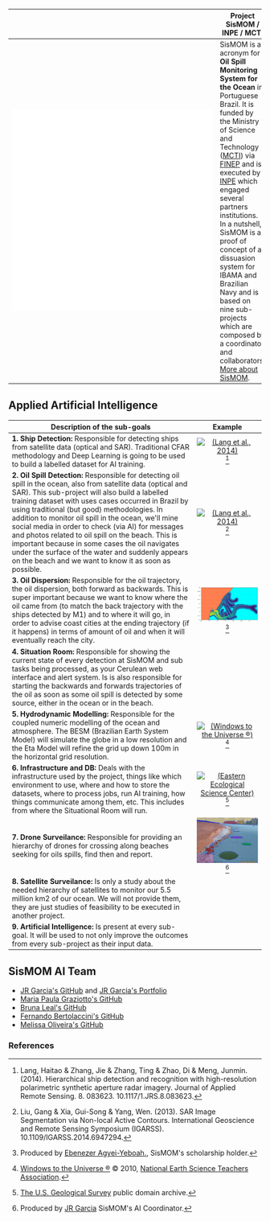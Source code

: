 | | Project SisMOM / INPE / MCTI |
|:-:|-|
| <embed type="text/html" src="assets/html/SisMOM.html" width="400" height="400"> | SisMOM is an acronym for **Oil Spill Monitoring System for the Ocean** in Portuguese Brazil. It is funded by the Ministry of Science and Technology ([MCTI](https://www.gov.br/mcti/pt-br)) via [FINEP](http://www.finep.gov.br/) and is executed by [INPE](https://www.gov.br/inpe/pt-br) which engaged several partners institutions. In a nutshell, SisMOM is a proof of concept of a dissuasion system for IBAMA and Brazilian Navy and is based on nine sub-projects which are composed by a coordinator and collaborators. [More about SisMOM](). |

##  Applied Artificial Intelligence

| Description of the sub-goals | Example |
|-|:-:|
| **1. Ship Detection:** Responsible for detecting ships from satellite data (optical and SAR). Traditional CFAR methodology and Deep Learning is going to be used to build a labelled dataset for AI training. | [<img src="https://www.researchgate.net/profile/Haitao-Lang/publication/270769959/figure/fig1/AS:613919064334338@1523381119250/Typical-samples-of-challenges-for-both-ship-detection-and-category-recognition-in.png" alt="(Lang et al., 2014)" />](https://www.researchgate.net/publication/270769959_Hierarchical_ship_detection_and_recognition_with_high-resolution_polarimetric_synthetic_aperture_radar_imagery)[^1] |
| **2. Oil Spill Detection:** Responsible for detecting oil spill in the ocean, also from satellite data (optical and SAR). This sub-project will also build a labelled training dataset with uses cases occurred in Brazil by using traditional (but good) methodologies. In addition to monitor oil spill in the ocean, we'll mine social media in order to check (via AI) for messages and photos related to oil spill on the beach. This is important because in some cases the oil navigates under the surface of the water and suddenly appears on the beach and we want to know it as soon as possible. | [<img src="https://www.researchgate.net/profile/Gui-Song_XIA/publication/281530593/figure/fig2/AS:284594248142856@1444863965040/Segmenting-SAR-images-of-a-pond-top-and-oil-spill-bottom-From-left-to-right.png" alt="(Lang et al., 2014)" />](https://www.researchgate.net/figure/Segmenting-SAR-images-of-a-pond-top-and-oil-spill-bottom-From-left-to-right_fig2_281530593)[^2] |
| **3. Oil Dispersion:** Responsible for the oil trajectory, the oil dispersion, both forward as backwards. This is super important because we want to know where the oil came from (to match the back trajectory with the ships detected by M1) and to where it will go, in order to advise coast cities at the ending trajectory (if it happens) in terms of amount of oil and when it will eventually reach the city. | <img src="/assets/img/TrajetoriaReversa.jpg" alt="(Oil Backwards Trajectory, by JRMGarcia)" />[^3] |
| **4. Situation Room:** Responsible for showing the current state of every detection at SisMOM and sub tasks being processed, as your Cerulean web interface and alert system. Is is also responsible for starting the backwards and forwards trajectories of the oil as soon as some oil spill is detected by some source, either in the ocean or in the beach. | | 
| **5. Hydrodynamic Modelling:** Responsible for the coupled numeric modelling of the ocean and atmosphere. The BESM (Brazilian Earth System Model) will simulate the globe in a low resolution and the Eta Model will refine the grid up down 100m in the horizontal grid resolution. | [<img src="https://www.windows2universe.org/earth/climate/images/ucar_model_input.jpg" alt="(Windows to the Universe ®)" />](https://www.windows2universe.org/earth/Water/ocean_atmosphere_coupled_models.html)[^5] |
| **6. Infrastructure and DB:** Deals with the infrastructure used by the project, things like which environment to use, where and how to store the datasets, where to process jobs, run AI training, how things communicate among them, etc. This includes from where the Situational Room will run. | [<img src="https://d9-wret.s3.us-west-2.amazonaws.com/assets/palladium/production/s3fs-public/styles/full_width/public/thumbnails/image/Figure3_STEMModeling.jpg?itok=g52rEgUB" alt="(Eastern Ecological Science Center)" />](https://www.usgs.gov/media/images/gis-data-layers-visualization)[^6] |
| **7. Drone Surveilance:** Responsible for providing an hierarchy of drones for crossing along beaches seeking for oils spills, find then and report. | <img src="/assets/img/SAM-OilSlicks.png" alt="(by JRMGarcia)" />[^7] |
| **8. Satellite Surveilance:** Is only a study about the needed hierarchy of satellites to monitor our 5.5 million km2 of our ocean. We will not provide them, they are just studies of feasibility to be executed in another project. | |
| **9. Artificial Intelligence:** Is present at every sub-goal. It will be used to not only improve the outcomes from every sub-project as their input data. | |

## SisMOM AI Team
*  [JR Garcia's GitHub](https://github.com/Garcia-INPE) and [JR Garcia's Portfolio](https://Garcia-INPE.github.io)
*  [Maria Paula Graziotto's GitHub](https://github.com/)
*  [Bruna Leal's GitHub](https://github.com/bruezb)
*  [Fernando Bertolaccini's GitHub](https://github.com/fernando-bertolaccini)
*  [Melissa Oliveira's GitHub](https://github.com/)

### References
[^1]: Lang, Haitao & Zhang, Jie & Zhang, Ting & Zhao, Di & Meng, Junmin. (2014). Hierarchical ship detection and recognition with high-resolution polarimetric synthetic aperture radar imagery. Journal of Applied Remote Sensing. 8. 083623. 10.1117/1.JRS.8.083623. 
[^2]: Liu, Gang & Xia, Gui-Song & Yang, Wen. (2013). SAR Image Segmentation via Non-local Active Contours. International Geoscience and Remote Sensing Symposium (IGARSS). 10.1109/IGARSS.2014.6947294. 
[^3]: Produced by [Ebenezer Agyei-Yeboah.](https://github.com/), SisMOM's scholarship holder.
[^5]: [Windows to the Universe ®](http://windows2universe.org) © 2010, [National Earth Science Teachers Association](http://www.nestanet.org/).
[^6]: [The U.S. Geological Survey](https://www.usgs.gov/centers/eesc) public domain archive.
[^7]: Produced by [JR Garcia](https://github.com/Garcia-INPE) SisMOM's AI Coordinator.
